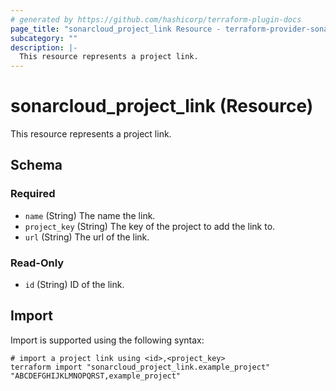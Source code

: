 ```yaml
---
# generated by https://github.com/hashicorp/terraform-plugin-docs
page_title: "sonarcloud_project_link Resource - terraform-provider-sonarcloud"
subcategory: ""
description: |-
  This resource represents a project link.
---
```


# sonarcloud_project_link (Resource)

This resource represents a project link.



<!-- schema generated by tfplugindocs -->
## Schema

### Required

- `name` (String) The name the link.
- `project_key` (String) The key of the project to add the link to.
- `url` (String) The url of the link.

### Read-Only

- `id` (String) ID of the link.

## Import

Import is supported using the following syntax:

```shell
# import a project link using <id>,<project_key>
terraform import "sonarcloud_project_link.example_project" "ABCDEFGHIJKLMNOPQRST,example_project"
```
